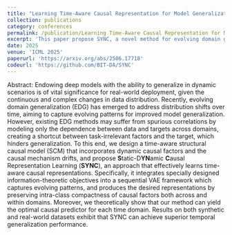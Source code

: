 ```yaml
---
title: "Learning Time-Aware Causal Representation for Model Generalization in Evolving Domains"
collection: publications
category: conferences
permalink: /publication/Learning Time-Aware Causal Representation for Model Generalization in Evolving Domains
excerpt: 'This paper propose SYNC, a novel method for evolving domain generalization that learns time-aware causal representations by modeling dynamic causal factors and mechanism drifts, achieving robust generalization across temporal domains.'
date: 2025
venue: 'ICML 2025'
paperurl: 'https://arxiv.org/abs/2506.17718'
codeurl: 'https://github.com/BIT-DA/SYNC'
---
```


Abstract: Endowing deep models with the ability to generalize in dynamic scenarios is of vital significance for real-world deployment, given the continuous and complex changes in data distribution. Recently, evolving domain generalization (EDG) has emerged to address distribution shifts over time, aiming to capture evolving patterns for improved model generalization. However, existing EDG methods may suffer from spurious correlations by modeling only the dependence between data and targets across domains, creating a shortcut between task-irrelevant factors and the target, which hinders generalization. To this end, we design a time-aware structural causal model (SCM) that incorporates dynamic causal factors and the causal mechanism drifts, and propose **S**tatic-D**YN**amic **C**ausal Representation Learning (**SYNC**), an approach that effectively learns time-aware causal representations. Specifically, it integrates specially designed information-theoretic objectives into a sequential VAE framework which captures evolving patterns, and produces the desired representations by preserving intra-class compactness of causal factors both across and within domains. Moreover, we theoretically show that our method can yield the optimal causal predictor for each time domain. Results on both synthetic and real-world datasets exhibit that SYNC can achieve superior temporal generalization performance.

